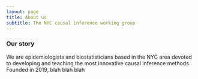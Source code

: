 ```yaml
---
layout: page
title: About us
subtitle: The NYC causal inference working group
---
```


### Our story

We are epidemiologists and biostatisticians based in the NYC area devoted to developing and teaching the most innovative causal inference methods. Founded in 2019, blah blah blah
